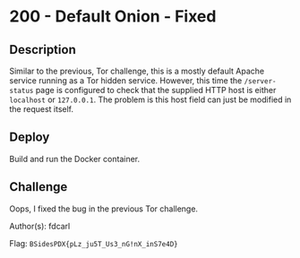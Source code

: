 # 200 - Default Onion - Fixed

## Description

Similar to the previous, Tor challenge, this is a mostly default Apache service running as a Tor hidden service.  However, this time the `/server-status` page is configured to check that the supplied HTTP host is either `localhost` or `127.0.0.1`.  The problem is this host field can just be modified in the request itself.

## Deploy

Build and run the Docker container.

## Challenge

Oops, I fixed the bug in the previous Tor challenge.

Author(s): fdcarl

Flag: `BSidesPDX{pLz_ju5T_Us3_nG!nX_inS7e4D}`
